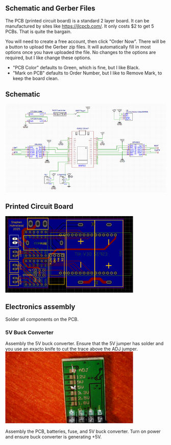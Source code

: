 <h2>Schematic and Gerber Files</h2>

The PCB (printed circuit board) is a standard 2 layer board.  It can be manufactured by sites like https://jlcpcb.com/.
It only costs $2 to get 5 PCBs.  That is quite the bargain.

You will need to create a free account, then click "Order Now".  There will be a button to upload the Gerber zip files.
It will automatically fill in most options once you have uploaded the file.  No changes to the options are required, but I like change these options.

* "PCB Color" defaults to Green, which is fine, but I like Black.
* "Mark on PCB" defaults to Order Number, but I like to Remove Mark, to keep the board clean. 

<h2>Schematic</h2>
<img src="https://github.com/swholmstead/Forklift/blob/main/pictures/schematics.png" alt="Schematics" width=600>
<h2>Printed Circuit Board</h2>
<img src="https://github.com/swholmstead/Forklift/blob/main/pictures/PCB.png" alt="PCB" width=400>

<h2>Electronics assembly</h2>

Solder all components on the PCB.


<h3>5V Buck Converter</h3>
Assembly the 5V buck converter. Ensure that the 5V jumper has solder and you use an exacto knife to cut the trace above the ADJ jumper.

<img src="https://github.com/swholmstead/Forklift/blob/main/pictures/S20250310_0001.jpg" alt="Buck Converter" width=400>

Assembly the PCB, batteries, fuse, and 5V buck converter.  Turn on power and ensure buck converter is generating +5V.

